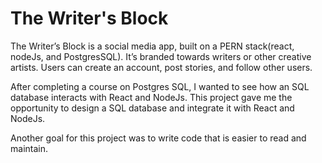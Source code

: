 # The Writer's Block

The Writer’s Block is a social media app, built on a PERN stack(react, nodeJs, and PostgresSQL). It’s branded towards writers or other creative artists. Users can create an account, post stories, and follow other users.  

After completing a course on Postgres SQL, I wanted to see how an SQL database interacts with React and NodeJs. This project gave me the opportunity to design a SQL database and integrate it with React and NodeJs. 

Another goal for this project was to write code that is easier to read and maintain.  
